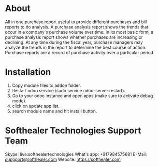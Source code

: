 About
============
All in one purchase report useful to provide different purchases and bill reports to do analysis. A purchase analysis report shows the trends that occur in a company's purchase volume over time. In its most basic form, a purchase analysis report shows whether purchases are increasing or declining. At any time during the fiscal year, purchase managers may analyze the trends in the report to determine the best course of action. Purchase reports are a record of purchase activity over a particular period.


Installation
============
1) Copy module files to addon folder.
2) Restart odoo service (sudo service odoo-server restart).
3) Go to your odoo instance and open apps (make sure to activate debug mode).
4) click on update app list. 
5) search module name and hit install button.

Softhealer Technologies Support Team
=====================================
Skype: live:softhealertechnologies
What's app: +917984575681
E-Mail: suppport@softhealer.com
Website: https://softhealer.com
